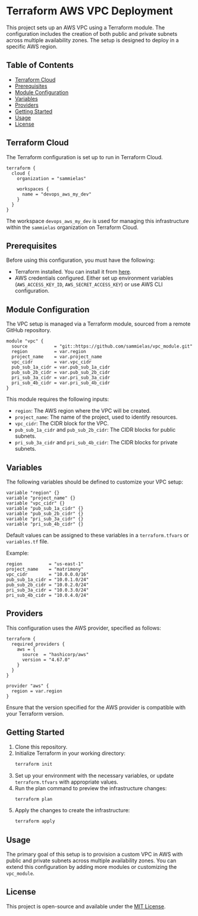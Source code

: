 # Terraform AWS VPC Deployment

This project sets up an AWS VPC using a Terraform module. The configuration includes the creation of both public and private subnets across multiple availability zones. The setup is designed to deploy in a specific AWS region.

## Table of Contents

- [Terraform Cloud](#terraform-cloud)
- [Prerequisites](#prerequisites)
- [Module Configuration](#module-configuration)
- [Variables](#variables)
- [Providers](#providers)
- [Getting Started](#getting-started)
- [Usage](#usage)
- [License](#license)

## Terraform Cloud

The Terraform configuration is set up to run in Terraform Cloud.

```hcl
terraform {
  cloud {
    organization = "sammielas"

    workspaces {
      name = "devops_aws_my_dev"
    }
  }
}
```

The workspace `devops_aws_my_dev` is used for managing this infrastructure within the `sammielas` organization on Terraform Cloud.

## Prerequisites

Before using this configuration, you must have the following:

- Terraform installed. You can install it from [here](https://www.terraform.io/downloads.html).
- AWS credentials configured. Either set up environment variables (`AWS_ACCESS_KEY_ID`, `AWS_SECRET_ACCESS_KEY`) or use AWS CLI configuration.

## Module Configuration

The VPC setup is managed via a Terraform module, sourced from a remote GitHub repository.

```hcl
module "vpc" {
  source          = "git::https://github.com/sammielas/vpc_module.git"
  region          = var.region
  project_name    = var.project_name
  vpc_cidr        = var.vpc_cidr
  pub_sub_1a_cidr = var.pub_sub_1a_cidr
  pub_sub_2b_cidr = var.pub_sub_2b_cidr
  pri_sub_3a_cidr = var.pri_sub_3a_cidr
  pri_sub_4b_cidr = var.pri_sub_4b_cidr
}
```

This module requires the following inputs:
- `region`: The AWS region where the VPC will be created.
- `project_name`: The name of the project, used to identify resources.
- `vpc_cidr`: The CIDR block for the VPC.
- `pub_sub_1a_cidr` and `pub_sub_2b_cidr`: The CIDR blocks for public subnets.
- `pri_sub_3a_cidr` and `pri_sub_4b_cidr`: The CIDR blocks for private subnets.

## Variables

The following variables should be defined to customize your VPC setup:

```hcl
variable "region" {}
variable "project_name" {}
variable "vpc_cidr" {}
variable "pub_sub_1a_cidr" {}
variable "pub_sub_2b_cidr" {}
variable "pri_sub_3a_cidr" {}
variable "pri_sub_4b_cidr" {}
```

Default values can be assigned to these variables in a `terraform.tfvars` or `variables.tf` file.

Example:

```hcl
region          = "us-east-1"
project_name    = "matrimony"
vpc_cidr        = "10.0.0.0/16"
pub_sub_1a_cidr = "10.0.1.0/24"
pub_sub_2b_cidr = "10.0.2.0/24"
pri_sub_3a_cidr = "10.0.3.0/24"
pri_sub_4b_cidr = "10.0.4.0/24"
```

## Providers

This configuration uses the AWS provider, specified as follows:

```hcl
terraform {
  required_providers {
    aws = {
      source  = "hashicorp/aws"
      version = "4.67.0"
    }
  }
}

provider "aws" {
  region = var.region
}
```

Ensure that the version specified for the AWS provider is compatible with your Terraform version.

## Getting Started

1. Clone this repository.
2. Initialize Terraform in your working directory:
   ```bash
   terraform init
   ```
3. Set up your environment with the necessary variables, or update `terraform.tfvars` with appropriate values.
4. Run the plan command to preview the infrastructure changes:
   ```bash
   terraform plan
   ```
5. Apply the changes to create the infrastructure:
   ```bash
   terraform apply
   ```

## Usage

The primary goal of this setup is to provision a custom VPC in AWS with public and private subnets across multiple availability zones. You can extend this configuration by adding more modules or customizing the `vpc_module`.

## License

This project is open-source and available under the [MIT License](LICENSE).

